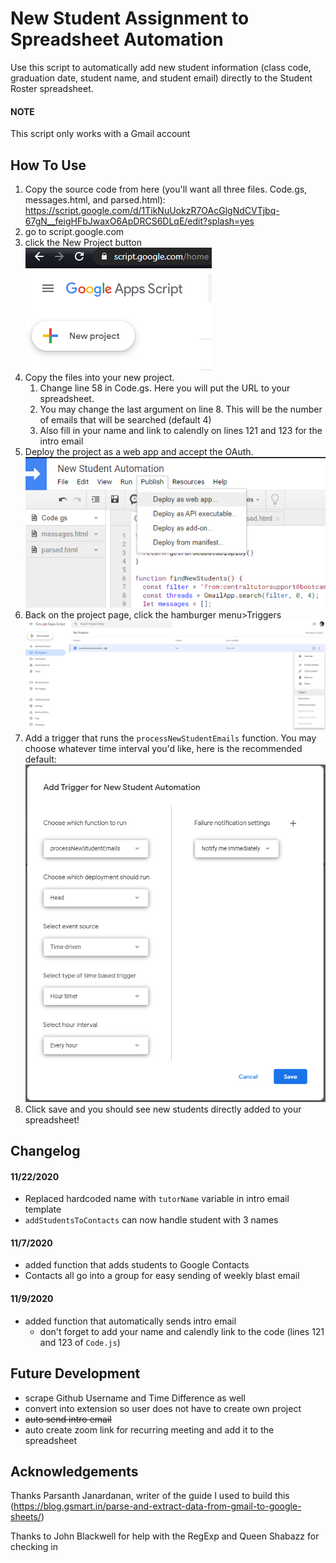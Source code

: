 # New Student Assignment to Spreadsheet Automation

Use this script to automatically add new student information (class code, graduation date, student name, and student email) directly to the Student Roster spreadsheet.

#### NOTE

This script only works with a Gmail account

## How To Use

1. Copy the source code from here (you'll want all three files. Code.gs, messages.html, and parsed.html): https://script.google.com/d/1TikNuUokzR7OAcGlgNdCVTjbq-67gN__feigHFbJwaxO6ApDRCS6DLqE/edit?splash=yes
2. go to script.google.com
3. click the New Project button ![image-20201107105248274](./assets/image-20201107105248274.png)
4. Copy the files into your new project.
   1. Change line 58 in Code.gs. Here you will put the URL to your spreadsheet.
   2. You may change the last argument on line 8. This will be the number of emails that will be searched (default 4)
   3. Also fill in your name and link to calendly on lines 121 and 123 for the intro email
5. Deploy the project as a web app and accept the OAuth. ![image-20201107105544704](/assets/image-20201107105544704.png)
6. Back on the project page, click the hamburger menu>Triggers ![image-20201107105742607](./assets/image-20201107105742607.png)
7. Add a trigger that runs the `processNewStudentEmails` function. You may choose whatever time interval you'd like, here is the recommended default:![image-20201107105916188](./assets/image-20201107105916188.png)
8. Click save and you should see new students directly added to your spreadsheet!

## Changelog

#### 11/22/2020

- Replaced hardcoded name with `tutorName` variable in intro email template
- `addStudentsToContacts` can now handle student with 3 names

#### 11/7/2020

- added function that adds students to Google Contacts
- Contacts all go into a group for easy sending of weekly blast email

#### 11/9/2020

- added function that automatically sends intro email
  - don't forget to add your name and calendly link to the code (lines 121 and 123 of `Code.js`)

## Future Development

- scrape Github Username and Time Difference as well
- convert into extension so user does not have to create own project
- ~~auto send intro email~~
- auto create zoom link for recurring meeting and add it to the spreadsheet

## Acknowledgements

Thanks Parsanth Janardanan, writer of the guide I used to build this (https://blog.gsmart.in/parse-and-extract-data-from-gmail-to-google-sheets/)

Thanks to John Blackwell for help with the RegExp and Queen Shabazz for checking in